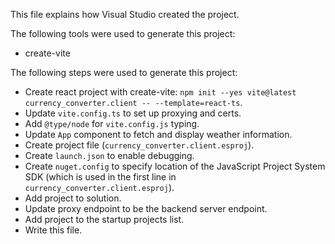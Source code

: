 This file explains how Visual Studio created the project.

The following tools were used to generate this project:
- create-vite

The following steps were used to generate this project:
- Create react project with create-vite: `npm init --yes vite@latest currency_converter.client -- --template=react-ts`.
- Update `vite.config.ts` to set up proxying and certs.
- Add `@type/node` for `vite.config.js` typing.
- Update `App` component to fetch and display weather information.
- Create project file (`currency_converter.client.esproj`).
- Create `launch.json` to enable debugging.
- Create `nuget.config` to specify location of the JavaScript Project System SDK (which is used in the first line in `currency_converter.client.esproj`).
- Add project to solution.
- Update proxy endpoint to be the backend server endpoint.
- Add project to the startup projects list.
- Write this file.
